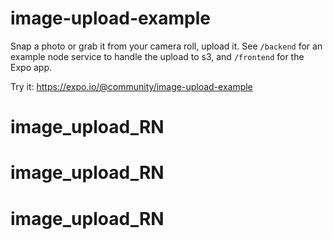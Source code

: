 # image-upload-example

Snap a photo or grab it from your camera roll, upload it. See `/backend`
for an example node service to handle the upload to s3, and `/frontend`
for the Expo app.

Try it: https://expo.io/@community/image-upload-example
# image_upload_RN
# image_upload_RN
# image_upload_RN
